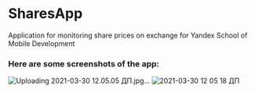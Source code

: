 # SharesApp
Application for monitoring share prices on exchange for Yandex School of Mobile Development
### Here are some screenshots of the app:
![Uploading 2021-03-30 12.05.05 ДП.jpg…]()
![2021-03-30 12 05 18 ДП](https://user-images.githubusercontent.com/24829189/112902039-39b96680-90ee-11eb-975f-f4710df77157.jpg)
